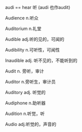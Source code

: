 audi == hear 听 (audi 也作audit)

Audience n.听众

Auditorium n.礼堂

Audible adj.听的见的，可闻的

Audibility n.可听性，可闻性

Inaudible adj. 听不见的，不能听到的

Audit n. 旁听，审计

Auditor n.旁听生，审计员

Auditory adj. 听觉的

Audiphone n.助听器

Audition n.听觉，听

Audio adj.听觉的，声音的

